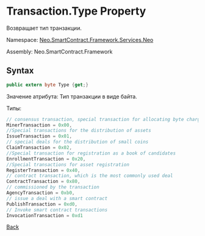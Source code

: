 # Transaction.Type Property

Возвращает тип транзакции.

Namespace: [Neo.SmartContract.Framework.Services.Neo](../../neo.md)

Assembly: Neo.SmartContract.Framework

## Syntax

```c#
public extern byte Type {get;}
```

Значение атрибута: Тип транзакции в виде байта.

Типы:

```c#
// consensus transaction, special transaction for allocating byte charges
MinerTransaction = 0x00,
//Special transactions for the distribution of assets
IssueTransaction = 0x01,
// special deals for the distribution of small coins
ClaimTransaction = 0x02,
//Special transaction for registration as a book of candidates
EnrollmentTransaction = 0x20,
//Special transactions for asset registration
RegisterTransaction = 0x40,
// contract transaction, which is the most commonly used deal
ContractTransaction = 0x80,
// commissioned by the transaction
AgencyTransaction = 0xb0,
// issue a deal with a smart contract
PublishTransaction = 0xd0,
// Invoke smart contract transactions
InvocationTransaction = 0xd1
```



[Back](../Transaction.md)
